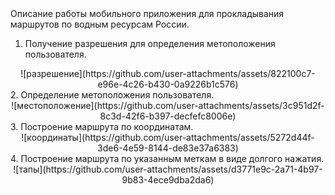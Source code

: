 <div style="text-align: left;">
Описание работы мобильного приложения для прокладывания маршрутов по водным ресурсам России.

1. Получение разрешения для определения метоположения пользователя.
</div>

<div style="text-align: center;">
![разрешение](https://github.com/user-attachments/assets/822100c7-e96e-4c26-b430-0a9226b1c576)
</div>

<div style="text-align: left;">
2. Определение метоположения пользователя.
</div>

<div style="text-align: center;">
![местоположение](https://github.com/user-attachments/assets/3c951d2f-8c3d-42f6-b397-decfefc8006e)
</div>

<div style="text-align: left;">
3. Построение маршрута по координатам.
</div>

<div style="text-align: center;">
![координаты](https://github.com/user-attachments/assets/5272d44f-3de6-4e59-8144-de83e37a6383)
</div>

<div style="text-align: left;">
4. Построение маршрута по указанным меткам в виде долгого нажатия.
</div>

<div style="text-align: center;">
![тапы](https://github.com/user-attachments/assets/d3771e9c-2a71-4b97-9b83-4ece9dba2da6)
</div>

